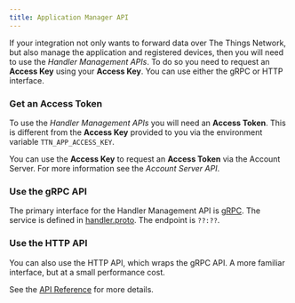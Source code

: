 ```yaml
---
title: Application Manager API
---
```


If your integration not only wants to forward data over The Things Network, but also manage the application and registered devices, then you will need to use the *Handler Management APIs*. To do so you need to request an **Access Key** using your **Access Key**. You can use either the gRPC or HTTP interface.

### Get an Access Token
To use the *Handler Management APIs* you will need an **Access Token**. This is different from the **Access Key** provided to you via the environment variable `TTN_APP_ACCESS_KEY`.

You can use the **Access Key** to request an **Access Token** via the Account Server. For more information see the *Account Server API*.

### Use the gRPC API
The primary interface for the Handler Management API is [gRPC](http://www.grpc.io/). The service is defined in [handler.proto](https://github.com/TheThingsNetwork/ttn/blob/v2-preview/api/handler/handler.proto). The endpoint is `??:??`.

### Use the HTTP API
You can also use the HTTP API, which wraps the gRPC API. A more familiar interface, but at a small performance cost.

See the [API Reference](https://github.com/TheThingsNetwork/ttn/blob/v2-preview/api/handler/HTTP-API.md) for more details.
